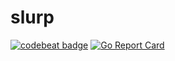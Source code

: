 # slurp

[![codebeat badge](https://codebeat.co/badges/b3692611-669c-45dd-a4df-8083665dbe3f)](https://codebeat.co/projects/github-com-korbeil-slurp-master)
[![Go Report Card](https://goreportcard.com/badge/github.com/Korbeil/slurp)](https://goreportcard.com/report/github.com/Korbeil/slurp)